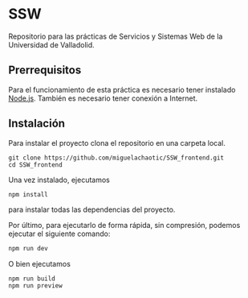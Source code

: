 # SSW

Repositorio para las prácticas de Servicios y Sistemas Web de la Universidad de Valladolid.

## Prerrequisitos

Para el funcionamiento de esta práctica es necesario tener instalado
[Node.js](https://nodejs.org/en/download). También es necesario tener
conexión a Internet.

## Instalación

Para instalar el proyecto clona el repositorio en una carpeta local.
```shell
git clone https://github.com/miguelachaotic/SSW_frontend.git
cd SSW_frontend
```
Una vez instalado, ejecutamos
```sh
npm install
```
para instalar todas las dependencias del proyecto.

Por último, para ejecutarlo de forma rápida, sin compresión,
podemos ejecutar el siguiente comando:
```sh
npm run dev
```
O bien ejecutamos 
```shell
npm run build
npm run preview
```
